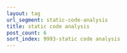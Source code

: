 ```yaml
---
layout: tag
url_segment: static-code-analysis
title: static code analysis
post_count: 6
sort_index: 9993-static code analysis
---
```

